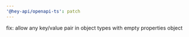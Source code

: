 ```yaml
---
'@hey-api/openapi-ts': patch
---
```


fix: allow any key/value pair in object types with empty properties object
